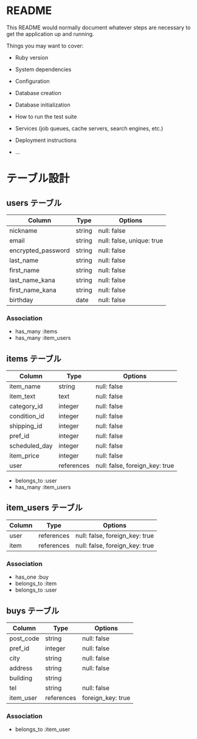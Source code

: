 # README

This README would normally document whatever steps are necessary to get the
application up and running.

Things you may want to cover:

* Ruby version

* System dependencies

* Configuration

* Database creation

* Database initialization

* How to run the test suite

* Services (job queues, cache servers, search engines, etc.)

* Deployment instructions

* ...

# テーブル設計

## users テーブル

| Column             | Type   | Options                   |
| ------------------ | ------ | ------------------------- |
| nickname           | string | null: false               |
| email              | string | null: false, unique: true |
| encrypted_password | string | null: false               |
| last_name          | string | null: false               |
| first_name         | string | null: false               |
| last_name_kana     | string | null: false               |
| first_name_kana    | string | null: false               |
| birthday           | date   | null: false               |

### Association

- has_many :items
- has_many :item_users

## items テーブル

| Column           | Type         | Options                        |
| ---------------- | ------------ | ------------------------------ |
| item_name        | string       | null: false                    |
| item_text        | text         | null: false                    |
| category_id      | integer      | null: false                    | ActiveHash
| condition_id     | integer      | null: false                    | ActiveHash
| shipping_id      | integer      | null: false                    | ActiveHash
| pref_id          | integer      | null: false                    | ActiveHash
| scheduled_day    | integer      | null: false                    | ActiveHash
| item_price       | integer      | null: false                    |
| user             | references   | null: false, foreign_key: true |

- belongs_to :user
- has_many   :item_users



## item_users テーブル

| Column | Type       | Options                        |
| ------ | ---------- | ------------------------------ |
| user   | references | null: false, foreign_key: true |
| item   | references | null: false, foreign_key: true |

### Association
- has_one    :buy
- belongs_to :item
- belongs_to :user

## buys テーブル

| Column           | Type       | Options           |
| ---------------- | ---------- | ----------------- |
| post_code        | string     | null: false       |
| pref_id          | integer    | null: false       |  ActiveHash
| city             | string     | null: false       |
| address          | string     | null: false       |
| building         | string     |                   |
| tel              | string     | null: false       |
| item_user        | references | foreign_key: true |

### Association
- belongs_to :item_user
